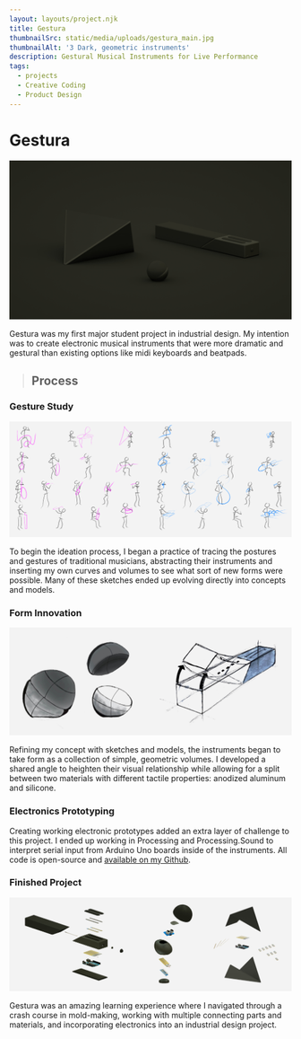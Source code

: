 ```yaml
---
layout: layouts/project.njk
title: Gestura
thumbnailSrc: static/media/uploads/gestura_main.jpg
thumbnailAlt: '3 Dark, geometric instruments'
description: Gestural Musical Instruments for Live Performance
tags:
  - projects
  - Creative Coding
  - Product Design
---
```

# Gestura

![3 Black instruments on a dark background](static/media/uploads/all-3.jpg "Gestura")

Gestura was my first major student project in industrial design. My intention was to create electronic musical instruments that were more dramatic and gestural than existing options like midi keyboards and beatpads. 

> ## Process

### Gesture Study

![Figures of various musicians with abstracted instruments](static/media/uploads/gesture_study.png "Gesture Study")

To begin the ideation process, I began a practice of tracing the postures and gestures of traditional musicians, abstracting their instruments and inserting my own curves and volumes to see what sort of new forms were possible. Many of these sketches ended up evolving directly into concepts and models. 

### Form Innovation

![Circular Instrument, with 2 hemispheres separating](static/media/uploads/both_instr.jpg "Gestura Wave")

Refining my concept with sketches and models, the instruments began to take form as a collection of simple, geometric volumes. I developed a shared angle to heighten their visual relationship while allowing for a split between two materials with different tactile properties: anodized aluminum and silicone. 

### Electronics Prototyping

Creating working electronic prototypes added an extra layer of challenge to this project. I ended up working in Processing and Processing.Sound to interpret serial input from Arduino Uno boards inside of the instruments. All code is open-source and [available on my Github](https://github.com/mcdeeda/Gestura).

### Finished Project

![Exploded view of three Gestura instruments](static/media/uploads/brochure_2.jpg "Exploded views")

Gestura was an amazing learning experience where I navigated through a crash course in mold-making, working with multiple connecting parts and materials, and incorporating electronics into an industrial design project.
